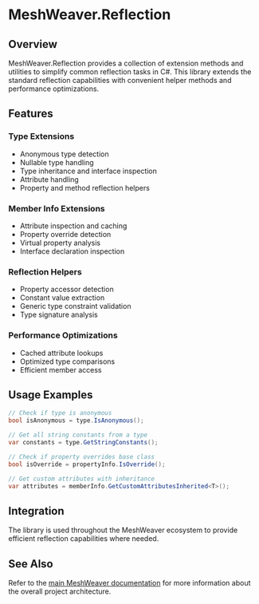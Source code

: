 # MeshWeaver.Reflection

## Overview
MeshWeaver.Reflection provides a collection of extension methods and utilities to simplify common reflection tasks in C#. This library extends the standard reflection capabilities with convenient helper methods and performance optimizations.

## Features

### Type Extensions
- Anonymous type detection
- Nullable type handling
- Type inheritance and interface inspection
- Attribute handling
- Property and method reflection helpers

### Member Info Extensions
- Attribute inspection and caching
- Property override detection
- Virtual property analysis
- Interface declaration inspection

### Reflection Helpers
- Property accessor detection
- Constant value extraction
- Generic type constraint validation
- Type signature analysis

### Performance Optimizations
- Cached attribute lookups
- Optimized type comparisons
- Efficient member access

## Usage Examples

```csharp
// Check if type is anonymous
bool isAnonymous = type.IsAnonymous();

// Get all string constants from a type
var constants = type.GetStringConstants();

// Check if property overrides base class
bool isOverride = propertyInfo.IsOverride();

// Get custom attributes with inheritance
var attributes = memberInfo.GetCustomAttributesInherited<T>();
```

## Integration
The library is used throughout the MeshWeaver ecosystem to provide efficient reflection capabilities where needed.

## See Also
Refer to the [main MeshWeaver documentation](../../Readme.md) for more information about the overall project architecture.
